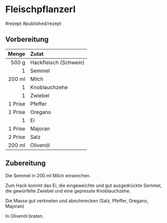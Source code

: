 # Fleischpflanzerl

#rezept #published/rezept 

## Vorbereitung

|   Menge | Zutat                 |
| -------:|:--------------------- |
|   500 g | Hackfleisch (Schwein) |
|       1 | Semmel                |
|  200 ml | Milch                 |
|       1 | Knoblauchzehe         | 
|       1 | Zwiebel               |
| 1 Prise | Pfeffer               |
| 1 Prise | Oregano               |
|       1 | Ei                    |
| 1 Prise | Majoran               |
| 2 Prise | Salz                  |
|  200 ml | Olivenöl              |

## Zubereitung

Die Semmel in  200 ml Milch einweichen.

Zum Hack kommt das Ei, die eingeweichte und gut ausgedrückte Semmel, die gewürfelte Zwiebel und eine gepresste Knoblauchzehe. 

Die Masse gut verkneten und abschmecken (Salz, Pfeffer,  Oregano, Majoran)

In Olivenöl braten.